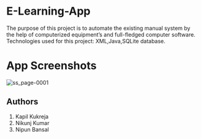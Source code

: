 # E-Learning-App
The purpose of this project is to automate the existing manual system by the help of computerized equipment’s and full-fledged computer software. Technologies used for this project: XML,Java,SQLite database.
# App Screenshots
![ss_page-0001](https://user-images.githubusercontent.com/99945815/232126340-9e844309-7d76-4e0f-b985-86226d307b23.jpg)
## Authors
1. Kapil Kukreja 
2. Nikunj Kumar
3. Nipun Bansal
